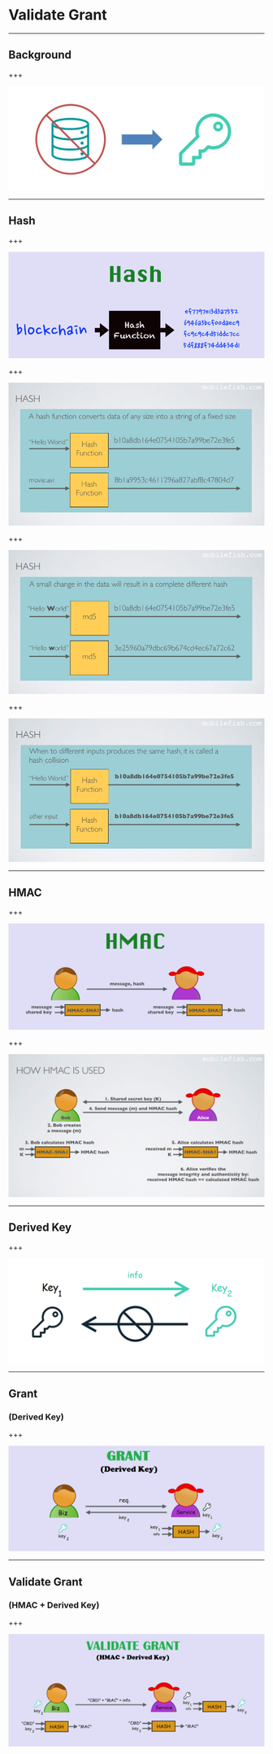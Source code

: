 # Validate **Grant**

---

## Background

+++

![](assets/img/bg.PNG)

---

## Hash

+++

![](assets/img/HashConcept.PNG)

+++

![](assets/img/Hash1.PNG)

+++

![](assets/img/Hash2.PNG)

+++

![](assets/img/Hash3.PNG)

---

## HMAC

+++

![](assets/img/HMACConcept.PNG)

+++

![](assets/img/HowToHMACUse.PNG)

---

## Derived Key

+++

![](assets/img/DerivedKey.PNG)

---

## Grant
### (Derived Key)

+++

![](assets/img/Grant1.PNG)

---

## Validate Grant
### (HMAC + Derived Key)

+++

![](assets/img/ValidateGrant.PNG)
